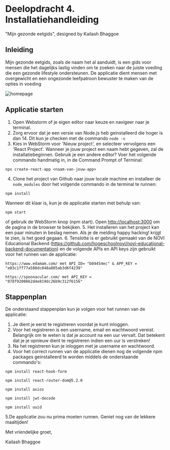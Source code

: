 # Deelopdracht 4. Installatiehandleiding

"Mijn gezonde eetgids", designed by Kailash Bhaggoe

## Inleiding

Mijn gezonde eetgids, zoals de naam het al aanduidt, is een gids voor mensen die het dagelijks lastig vinden om te zoeken naar de juiste voeding die een gezonde lifestyle ondersteunen. De applicatie dient mensen met overgewicht en een ongezonde leefpatroon bewuster te maken van de opties in voeding

![homepage](https://user-images.githubusercontent.com/98492016/200947788-c72baf2c-7173-4034-b62d-080c74533859.png)

## Applicatie starten

1. Open Webstorm of je eigen editor naar keuze en navigeer naar je terminal.
2. Zorg ervoor dat je een versie van Node.js heb geinstalleerd die hoger is dan 14. Dit kun je checken met de commando ```node -v```
3. Kies in WebStorm voor 'Nieuw project', en selecteer vervolgens een 'React Project'. Wanneer je jouw project een naam hebt gegeven, zal de installatiebeginnen. Gebruik je een andere editor? Voer het volgende commando handmatig in, in de Command Prompt of Terminal:

```
npx create-react-app <naam-van-jouw-app>
```
4. Clone het project van Github naar jouw locale machine en installeer de `node_modules` door het volgende commando in de terminal te runnen:

```
npm install
```

Wanneer dit klaar is, kun je de applicatie starten met behulp van:

```
npm start
```
of gebruik de WebStorm knop (npm start). Open [http://localhost:3000](http://localhost:3000/) om de pagina in de browser te bekijken.
5. Het installeren van het project kan een paar minuten in beslag nemen. Als je de melding
   happy hacking! krijgt te zien, is het goed gegaan.
6. Tenslotte is er gebruikt gemaakt van de NOVI Educational Backend (https://github.com/hogeschoolnovi/novi-educational-backend-documentation) en de volgende APIs en API keys zijn gebruikt voor het runnen van de applicatie:

```
https://www.edamam.com/ met API_ID= "b04454ec" & APP_KEY = "e03c1ff77a588dc048a805ab3d6f4239"
 ```

```
https://spoonacular.com/ met API_KEY = "078f9200662d4e819dc26b9c312f6156"
```

## Stappenplan

De onderstaand stappenplan kun je volgen voor het runnen van de applicatie:

1. Je dient je eerst te registreren voordat je kunt inloggen. 
2. Voor het registreren is een username, email en wachtwoord vereist. Belangrijk om te weten is dat je account na een uur vervalt. Dat betekent dat je je opnieuw dient te registreren indien een uur is verstreken!
3. Na het registreren kun je inloggen met je username en wachtwoord.
4. Voor het correct runnen van de applicatie dienen nog de volgende npm packages geinstalleerd te worden middels de onderstaande commando's:

```
npm install react-hook-form
```

```
npm install react-router-dom@5.2.0
```

```
npm install axios
```

```
npm install jwt-decode
```

```
npm install uuid
```

5.De applicatie zou nu prima moeten runnen. Geniet nog van de lekkere maaltijden!

Met vriendelijke groet,

Kailash Bhaggoe
